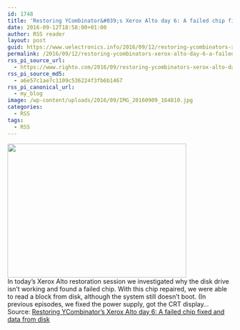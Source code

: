 ```yaml
---
id: 1748
title: 'Restoring YCombinator&#039;s Xerox Alto day 6: A failed chip fixed and data from disk'
date: 2016-09-12T18:58:00+01:00
author: RSS reader
layout: post
guid: https://www.uelectronics.info/2016/09/12/restoring-ycombinators-xerox-alto-day-6-a-failed-chip-fixed-and-data-from-disk/
permalink: /2016/09/12/restoring-ycombinators-xerox-alto-day-6-a-failed-chip-fixed-and-data-from-disk/
rss_pi_source_url:
  - https://www.righto.com/2016/09/restoring-ycombinators-xerox-alto-day-6.html
rss_pi_source_md5:
  - a6e57c1ae7c1109c536224f3fb6b1467
rss_pi_canonical_url:
  - my_blog
image: /wp-content/uploads/2016/09/IMG_20160909_164810.jpg
categories:
  - RSS
tags:
  - RSS
---
```

<img loading="lazy" src="https://www.uelectronics.info/wp-content/uploads/2016/09/IMG_20160909_164810.jpg" width="400" height="300" />&#013;  
In today&#8217;s Xerox Alto restoration session we investigated why the disk drive isn&#8217;t working and found a failed chip. With this chip repaired, we were able to read a block from disk, although the system still doesn&#8217;t boot. (In previous episodes, we fixed the power supply, got the CRT display…&#013;  
Source: <a href="https://www.righto.com/2016/09/restoring-ycombinators-xerox-alto-day-6.html" target="_blank">Restoring YCombinator&#8217;s Xerox Alto day 6: A failed chip fixed and data from disk</a>